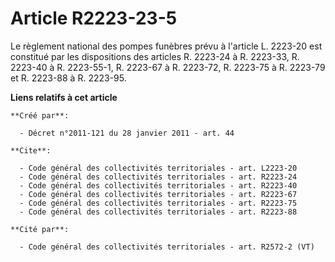# Article R2223-23-5

Le règlement national des pompes funèbres prévu à l'article L. 2223-20 est constitué par les dispositions des articles R.
2223-24 à R. 2223-33, R. 2223-40 à R. 2223-55-1, R. 2223-67 à R. 2223-72, R. 2223-75 à R. 2223-79 et R. 2223-88 à R. 2223-95.

**Liens relatifs à cet article**

	**Créé par**:

	  - Décret n°2011-121 du 28 janvier 2011 - art. 44

	**Cite**:

	  - Code général des collectivités territoriales - art. L2223-20
	  - Code général des collectivités territoriales - art. R2223-24
	  - Code général des collectivités territoriales - art. R2223-40
	  - Code général des collectivités territoriales - art. R2223-67
	  - Code général des collectivités territoriales - art. R2223-75
	  - Code général des collectivités territoriales - art. R2223-88

	**Cité par**:

	  - Code général des collectivités territoriales - art. R2572-2 (VT)
